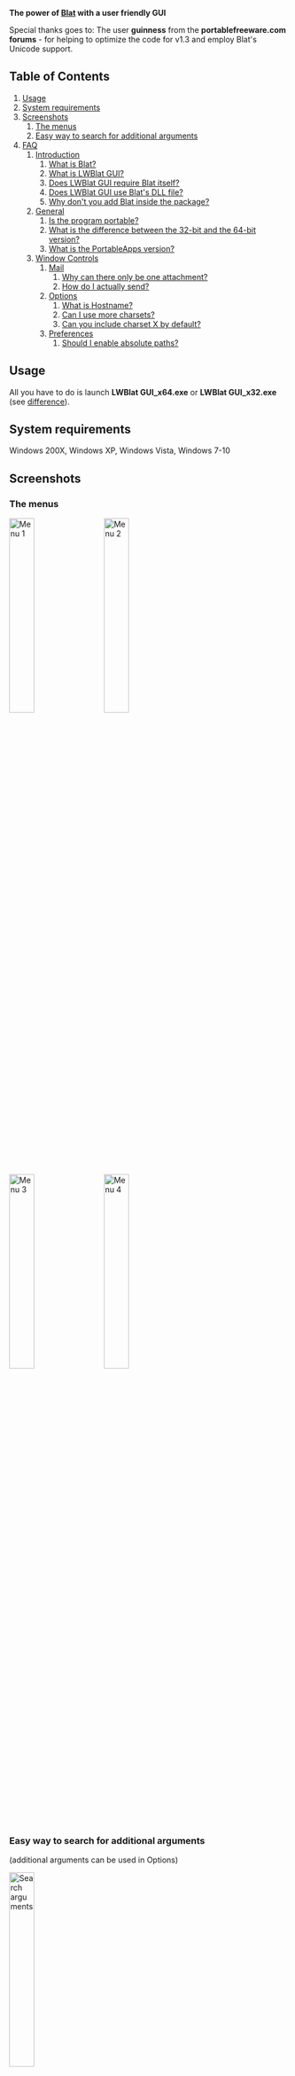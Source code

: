 **The power of [Blat](https://www.blat.net) with a user friendly GUI**

Special thanks goes to:
The user **guinness** from the **portablefreeware.com forums** - for helping to optimize the code for v1.3 and employ Blat's Unicode support. 

## Table of Contents  
1. [Usage](#usage)
1. [System requirements](#system-requirements)
1. [Screenshots](#screenshots)
   1. [The menus](#the-menus)
   1. [Easy way to search for additional arguments](#easy-way-to-search-for-additional-arguments)
1. [FAQ](#faq)
   1. [Introduction](#introduction)
      1. [What is Blat?](#what-is-blat)
      1. [What is LWBlat GUI?](#what-is-lwblat-gui)
      1. [Does LWBlat GUI require Blat itself?](#does-lwblat-gui-require-blat-itself)
      1. [Does LWBlat GUI use Blat's DLL file?](#does-lwblat-gui-use-blats-dll-file)
      1. [Why don't you add Blat inside the package?](#why-dont-you-add-blat-inside-the-package)
   1. [General](#general)
      1. [Is the program portable?](#is-the-program-portable)
      1. [What is the difference between the 32-bit and the 64-bit version?](#what-is-the-difference-between-the-32-bit-and-the-64-bit-version)
      1. [What is the PortableApps version?](#what-is-the-portableapps-version)
   1. [Window Controls](#window-controls)
      1. [Mail](#mail)
         1. [Why can there only be one attachment?](#why-can-there-only-be-one-attachment)
         1. [How do I actually send?](#how-do-i-actually-send)
      1. [Options](#options)
         1. [What is Hostname?](#what-is-hostname)
         1. [Can I use more charsets?](#can-i-use-more-charsets)
         1. [Can you include charset X by default?](#can-you-include-charset-x-by-default)
      1. [Preferences](#preferences)
         1. [Should I enable absolute paths?](#should-i-enable-absolute-paths)

## Usage
All you have to do is launch **LWBlat GUI_x64.exe** or **LWBlat GUI_x32.exe** (see [difference](#what-is-the-difference-between-the-32-bit-and-the-64-bit-version)).

## System requirements
Windows 200X, Windows XP, Windows Vista, Windows 7-10

## Screenshots
### The menus

<img src="https://user-images.githubusercontent.com/1773306/90964671-5c85fb80-e4cb-11ea-83d3-ea8805b569a2.png" alt="Menu 1" width="30%">&nbsp;&nbsp;&nbsp;&nbsp;&nbsp;<img src="https://user-images.githubusercontent.com/1773306/90964683-82ab9b80-e4cb-11ea-9a84-685bfe79b235.png" alt="Menu 2" width="30%">

<img src="https://user-images.githubusercontent.com/1773306/90964691-8e975d80-e4cb-11ea-9727-5b8e265af1bd.png" alt="Menu 3" width="30%">&nbsp;&nbsp;&nbsp;&nbsp;&nbsp;<img src="https://user-images.githubusercontent.com/1773306/90964694-99ea8900-e4cb-11ea-8066-ab535fe47c0c.png" alt="Menu 4" width="30%">

### Easy way to search for additional arguments
(additional arguments can be used in Options)

<img src="https://user-images.githubusercontent.com/1773306/90964695-a53db480-e4cb-11ea-91f9-95c901a3e004.png" alt="Search arguments" width="30%">

## FAQ

### Introduction
#### What is Blat?
Blat is a command line e-mailer for Windows. It's portable, it's small and it pretty much has every sending option one could possibly want. Alas, this abandonware's lack of GUI left it in a very user unfriendly state. That is, until LWBlat GUI came along.

#### What is LWBlat GUI?
LWBlat GUI continues where Blat left off. It combines the power of Blat with a user friendly GUI.

#### Does LWBlat GUI require Blat itself?
Yes, it's a GUI frontend for Blat. The actual mailer is still Blat so be sure to download it too. Then either put LWBlat GUI in the same folder or define Blat's location in LWBlat GUI's preferences.

#### Does LWBlat GUI use Blat's DLL file?
Yes, the sending process is properly done through Blat's DLL file.

#### Why don't you add Blat inside the package?
Because it's still a separate program which doesn't even have to be in the same folder.

### General

#### Is the program portable?
Yes, no installation is involved. You need to run the main program, see [usage](#usage).

#### What is the difference between the 32-bit and the 64-bit version?
There are no intentional differences. Even more so, the 32-bit version can still be used in 64-bit operating systems. But the 64-bit version is compiled specifically for such systems.

#### What is the PortableApps version?
While the program is [portable by design](#is-the-program-portable), this specific version is compatible with PortableApps ([see forum discussion](https://portableapps.com/node/26192)).

### Window Controls
#### Mail

##### Why can there only be one attachment?
Because Blat is usually used for specialized jobs. If you need a full scale mailer, there's no point using Blat. With that said, you can use LWBlat GUI's Options to manually supply extra attachments.

##### How do I actually send?
You need to click Create and then Send. The Create button would create a command line to be delivered to Blat. LWBlat GUI would try to make sure the command is technically valid. Once you click Send, LWBlat GUI would interpret Blat's numeric result code.

#### Options
##### What is Hostname?
If you leave this field alone, it would be your computer's name on your LAN. It is a required e-mail header. Blat is about the only mailer in the world that lets you anonymize it.

##### Can I use more charsets?
LWBlat GUI lists some basic charsets. The last item in the list lets you enter any additional charset you like. Your custom choice would be kept in your settings until you change to another charset.

##### Can you include charset X by default?
You can submit a feature request.

#### Preferences
##### Should I enable absolute paths?
Only if you want to store the command line and use it in other computers with a different folder structure.

Otherwise, every path setting can be a relative path and even use environmental variables. This makes LWBlat GUI even more portable.
